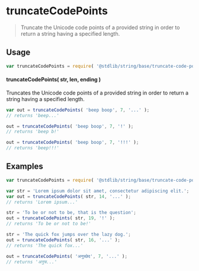 <!--

@license Apache-2.0

Copyright (c) 2023 The Stdlib Authors.

Licensed under the Apache License, Version 2.0 (the "License");
you may not use this file except in compliance with the License.
You may obtain a copy of the License at

   http://www.apache.org/licenses/LICENSE-2.0

Unless required by applicable law or agreed to in writing, software
distributed under the License is distributed on an "AS IS" BASIS,
WITHOUT WARRANTIES OR CONDITIONS OF ANY KIND, either express or implied.
See the License for the specific language governing permissions and
limitations under the License.

-->

# truncateCodePoints

> Truncate the Unicode code points of a provided string in order to return a string having a specified length.

<section class="usage">

## Usage

```javascript
var truncateCodePoints = require( '@stdlib/string/base/truncate-code-points' );
```

#### truncateCodePoints( str, len, ending )

Truncates the Unicode code points of a provided string in order to return a string having a specified length.

```javascript
var out = truncateCodePoints( 'beep boop', 7, '...' );
// returns 'beep...'

out = truncateCodePoints( 'beep boop', 7, '!' );
// returns 'beep b!'

out = truncateCodePoints( 'beep boop', 7, '!!!' );
// returns 'beep!!!'
```

</section>

<!-- /.usage -->

<section class="examples">

## Examples

<!-- eslint no-undef: "error" -->

```javascript
var truncateCodePoints = require( '@stdlib/string/base/truncate-code-points' );

var str = 'Lorem ipsum dolor sit amet, consectetur adipiscing elit.';
var out = truncateCodePoints( str, 14, '...' );
// returns 'Lorem ipsum...'

str = 'To be or not to be, that is the question';
out = truncateCodePoints( str, 19, '!' );
// returns 'To be or not to be!'

str = 'The quick fox jumps over the lazy dog.';
out = truncateCodePoints( str, 16, '...' );
// returns 'The quick fox...'

out = truncateCodePoints( 'अनुच्छेद', 7, '...' );
// returns 'अनुच...'
```

</section>

<!-- /.examples -->

<!-- Section for related `stdlib` packages. Do not manually edit this section, as it is automatically populated. -->

<section class="related">

</section>

<!-- /.related -->

<!-- Section for all links. Make sure to keep an empty line after the `section` element and another before the `/section` close. -->

<section class="links">

</section>

<!-- /.links -->
